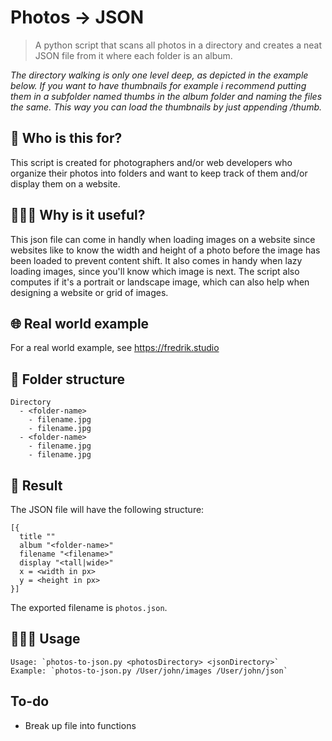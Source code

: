 # Photos -> JSON

> A python script that scans all photos in a directory and creates a neat JSON file from it where each folder is an album.

*The directory walking is only one level deep, as depicted in the example below. If you want to have thumbnails for example i recommend putting them in a subfolder named thumbs in the album folder and naming the files the same. This way you can load the thumbnails by just appending /thumb.*

## 🤖 Who is this for?
This script is created for photographers and/or web developers who organize their photos into folders and want to keep track of them and/or display them on a website.

## 🤷🏻‍♂️ Why is it useful?
This json file can come in handly when loading images on a website since websites like to know the width and height of a photo before the image has been loaded to prevent content shift. It also comes in handy when lazy loading images, since you'll know which image is next. The script also computes if it's a portrait or landscape image, which can also help when designing a website or grid of images.

## 🌐 Real world example 
For a real world example, see <https://fredrik.studio>

## 📂 Folder structure 
```
Directory
  - <folder-name>
    - filename.jpg
    - filename.jpg
  - <folder-name>
    - filename.jpg
    - filename.jpg
```
## 🎉 Result
The JSON file will have the following structure:
```
[{
  title ""
  album "<folder-name>"
  filename "<filename>"
  display "<tall|wide>"
  x = <width in px>
  y = <height in px>
}]
```

The exported filename is `photos.json`.

## 🧑🏻‍💻 Usage
```
Usage: `photos-to-json.py <photosDirectory> <jsonDirectory>`
Example: `photos-to-json.py /User/john/images /User/john/json`
```

## To-do

- Break up file into functions
